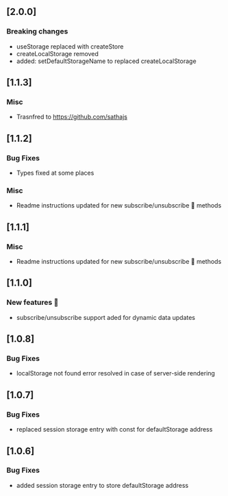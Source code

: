 ## [2.0.0]

### Breaking changes

- useStorage replaced with createStore
- createLocalStorage removed
- added: setDefaultStorageName to replaced createLocalStorage

## [1.1.3]

### Misc

- Trasnfred to https://github.com/sathajs

## [1.1.2]

### Bug Fixes

- Types fixed at some places

### Misc

- Readme instructions updated for new subscribe/unsubscribe 🎉 methods

## [1.1.1]

### Misc

- Readme instructions updated for new subscribe/unsubscribe 🎉 methods

## [1.1.0]

### New features 🎉

- subscribe/unsubscribe support aded for dynamic data updates

## [1.0.8]

### Bug Fixes

- localStorage not found error resolved in case of server-side rendering

## [1.0.7]

### Bug Fixes

- replaced session storage entry with const for defaultStorage address

## [1.0.6]

### Bug Fixes

- added session storage entry to store defaultStorage address
